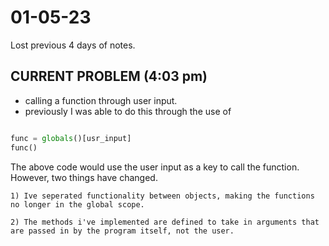 # 01-05-23

Lost previous 4 days of notes.


## CURRENT PROBLEM (4:03 pm)

- calling a function through user input.
- previously I was able to do this through the use of

```python

func = globals()[usr_input]
func()

```

The above code would use the user input as a key to call the function. However, two things have changed.

    1) Ive seperated functionality between objects, making the functions no longer in the global scope. 

    2) The methods i've implemented are defined to take in arguments that are passed in by the program itself, not the user.